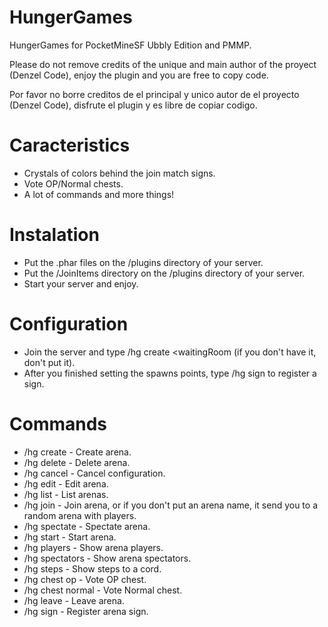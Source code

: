 # HungerGames
HungerGames for PocketMineSF Ubbly Edition and PMMP.

Please do not remove credits of the unique and main author of the proyect (Denzel Code), enjoy the plugin and you are free to copy code.

Por favor no borre creditos de el principal y unico autor de el proyecto (Denzel Code), disfrute el plugin y es libre de copiar codigo.

# Caracteristics
- Crystals of colors behind the join match signs.
- Vote OP/Normal chests.
- A lot of commands and more things!

# Instalation
- Put the .phar files on the /plugins directory of your server.
- Put the /JoinItems directory on the /plugins directory of your server.
- Start your server and enjoy.

# Configuration
- Join the server and type /hg create <arena> <slots> <waitingRoom (if you don't have it, don't put it).
- After you finished setting the spawns points, type /hg sign <arena> to register a sign.
  
# Commands
- /hg create - Create arena.
- /hg delete - Delete arena.
- /hg cancel - Cancel configuration.
- /hg edit - Edit arena.
- /hg list - List arenas.
- /hg join - Join arena, or if you don't put an arena name, it send you to a random arena with players.
- /hg spectate - Spectate arena.
- /hg start - Start arena.
- /hg players - Show arena players.
- /hg spectators - Show arena spectators.
- /hg steps - Show steps to a cord.
- /hg chest op - Vote OP chest.
- /hg chest normal - Vote Normal chest.
- /hg leave - Leave arena.
- /hg sign - Register arena sign.
